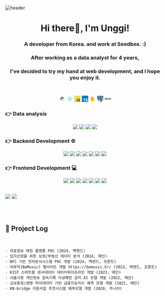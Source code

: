 ![header](<https://capsule-render.vercel.app/api?&color=4DD9F7&type=Waving=000000&height=150&section=header&text=(ㅇ____ㅇ)==3&fontColor=ffffff&fontSize=70&animation=fadeIn&fontAlignY=55>)

<h1 align="center">Hi there👋, I'm Unggi!</h1>
<h3 align="center">A developer from Korea. and work at Seedbox. :) </h3>
<h3 align="center">After working as a data analyst for 4 years, </h3> 
<h3 align="center">I've decided to try my hand at web development, and I hope you enjoy it.</h3>

   <br/>

<p align="center">
<code><img height="20" alt="python" src="https://raw.githubusercontent.com/github/explore/5c058a388828bb5fde0bcafd4bc867b5bb3f26f3/topics/python/python.png"></code>
<code><img height="20" alt="react" src="https://raw.githubusercontent.com/github/explore/80688e429a7d4ef2fca1e82350fe8e3517d3494d/topics/react/react.png"></code>
<code><img height="20" alt="javascript" src="https://raw.githubusercontent.com/github/explore/80688e429a7d4ef2fca1e82350fe8e3517d3494d/topics/javascript/javascript.png"></code>
<code><img height="20" alt="typescript" src="https://raw.githubusercontent.com/github/explore/80688e429a7d4ef2fca1e82350fe8e3517d3494d/topics/typescript/typescript.png"></code>
<code><img height="20" alt="firebase" src="https://raw.githubusercontent.com/github/explore/80688e429a7d4ef2fca1e82350fe8e3517d3494d/topics/firebase/firebase.png"></code>
<code><img height="20" alt="postgresql" src="https://raw.githubusercontent.com/github/explore/80688e429a7d4ef2fca1e82350fe8e3517d3494d/topics/postgresql/postgresql.png"></code>
<code><img height="20" alt="django" src="https://raw.githubusercontent.com/github/explore/80688e429a7d4ef2fca1e82350fe8e3517d3494d/topics/django/django.png"></code>

<h3>👉 Data analysis</h3>
  <p align="center">
  <img height='25em' src="https://img.shields.io/badge/Statistic-FF6C37?style=for-the-badge&logo=python&logoColor=white" />
    <img height='25em' src="https://img.shields.io/badge/ML-0078D4?style=for-the-badge&logo=python&logoColor=white" />
    <img height='25em' src="https://img.shields.io/badge/DL-4EAA25?style=for-the-badge&logo=Python&logoColor=white" />
    <!-- <img height='25em' src="https://img.shields.io/badge/Figma-F24E1E?style=for-the-badge&logo=figma&logoColor=white" /> -->
    <!-- <img height='25em' src="https://img.shields.io/badge/Adobe%20Photoshop-31A8FF?style=for-the-badge&logo=Adobe%20Photoshop&logoColor=black" /> -->
    <!-- <img height='25em' src="https://img.shields.io/badge/Adobe%20Illustrator-FF9A00?style=for-the-badge&logo=adobe%20illustrator&logoColor=white" /> -->
    <!-- <img height='25em' src="https://img.shields.io/badge/blender-%23F5792A.svg?style=for-the-badge&logo=blender&logoColor=white" /> -->
    <!-- <img height='25em' src="https://img.shields.io/badge/Unity-100000?style=for-the-badge&logo=unity&logoColor=white" /> -->
    <img height='25em' src="https://img.shields.io/badge/Google_Cloud-FF9900?style=for-the-badge&logo=googlecloud&logoColor=white" />
    <!-- <img height='25em' src="https://img.shields.io/badge/Linux-FCC624?style=for-the-badge&logo=linux&logoColor=black" /> -->
    <!-- <img height='25em' src="https://img.shields.io/badge/GIT-E44C30?style=for-the-badge&logo=git&logoColor=white" /> -->
    <!-- <img height='25em' src="https://img.shields.io/badge/Arduino-00979D?style=for-the-badge&logo=Arduino&logoColor=white" /> -->

<h3>👉 Backend Development ⚙️</h3>
  <p align="center">
  <img height='25em' src="https://img.shields.io/badge/firebase-ffca28?style=for-the-badge&logo=firebase&logoColor=black" />
  <img height='25em' src="https://img.shields.io/badge/Django-092E20?style=for-the-badge&logo=django&logoColor=green" />
    <img height='25em' src="https://img.shields.io/badge/Node.js-339933?style=for-the-badge&logo=nodedotjs&logoColor=white" />
    <img height='25em' src="https://img.shields.io/badge/Postman-FF6C37?style=for-the-badge&logo=Postman&logoColor=white" />
    <!-- <img height='25em' src="https://img.shields.io/badge/GraphQl-E10098?style=for-the-badge&logo=graphql&logoColor=white" /> -->
    <img height='25em' src="https://img.shields.io/badge/MySQL-005C84?style=for-the-badge&logo=mysql&logoColor=white" />
    <img height='25em' src="https://img.shields.io/badge/MongoDB-4EA94B?style=for-the-badge&logo=mongodb&logoColor=white" />
    <img height='25em' src="https://img.shields.io/badge/PostgreSQL-316192?style=for-the-badge&logo=postgresql&logoColor=white" />
    <!-- <img height='25em' src="https://img.shields.io/badge/redis-%23DD0031.svg?&style=for-the-badge&logo=redis&logoColor=white" /> -->
    <!-- <img height='25em' src="https://img.shields.io/badge/Laravel-FF2D20?style=for-the-badge&logo=laravel&logoColor=white" /> -->
    <!-- <img height='25em' src="https://img.shields.io/badge/Codeigniter-EF4223?style=for-the-badge&logo=codeigniter&logoColor=white" /> -->
    <!-- <img height='25em' src="https://img.shields.io/badge/.NET-512BD4?style=for-the-badge&logo=dotnet&logoColor=white" /> -->
    <!-- <img height='25em' src="https://img.shields.io/badge/Electron-2B2E3A?style=for-the-badge&logo=electron&logoColor=9FEAF9" /> -->
    <!-- <img height='25em' src="https://img.shields.io/badge/Ruby_on_Rails-CC0000?style=for-the-badge&logo=ruby-on-rails&logoColor=white" /> -->
    <!-- <img height='25em' src="https://img.shields.io/badge/Heroku-430098?style=for-the-badge&logo=heroku&logoColor=white" /> -->
  </p>

<h3>👉 Frontend Development 💻</h3>
  <p align="center">
    <img height='25em' src="https://img.shields.io/badge/React-20232A?style=for-the-badge&logo=react&logoColor=61DAFB" />
    <!-- <img height='25em' src="https://img.shields.io/badge/next.js-000000?style=for-the-badge&logo=nextdotjs&logoColor=white" /> -->
    <!-- <img height='25em' src="https://img.shields.io/badge/nuxt.js-00C58E?style=for-the-badge&logo=nuxtdotjs&logoColor=white" /> -->
    <!-- <img height='25em' src="https://img.shields.io/badge/Redux-593D88?style=for-the-badge&logo=redux&logoColor=white" /> -->
    <!-- <img height='25em' src="https://img.shields.io/badge/Vue.js-35495E?style=for-the-badge&logo=vuedotjs&logoColor=4FC08D" /> -->
    <!-- <img height='25em' src="https://img.shields.io/badge/Angular-DD0031?style=for-the-badge&logo=angular&logoColor=white" /> -->
    <!-- <img height='25em' src="https://img.shields.io/badge/Android_Studio-3DDC84?style=for-the-badge&logo=android-studio&logoColor=white" /> -->
    <!-- <img height='25em' src="https://img.shields.io/badge/React_Native-20232A?style=for-the-badge&logo=react&logoColor=61DAFB" /> -->
    <!-- <img height='25em' src="https://img.shields.io/badge/Flutter-02569B?style=for-the-badge&logo=flutter&logoColor=white" /> -->
    <!-- <img height='25em' src="https://img.shields.io/badge/Material%20UI-007FFF?style=for-the-badge&logo=mui&logoColor=white" /> -->
    <img height='25em' src="https://img.shields.io/badge/Chakra--UI-319795?style=for-the-badge&logo=chakra-ui&logoColor=white" />
    <img height='25em' src="https://img.shields.io/badge/HTML5-E34F26?style=for-the-badge&logo=html5&logoColor=white" />
    <img height='25em' src="https://img.shields.io/badge/CSS3-1572B6?style=for-the-badge&logo=css3&logoColor=white" />
    <img height='25em' src="https://img.shields.io/badge/Sass-CC6699?style=for-the-badge&logo=sass&logoColor=white" />
    <img height='25em' src="https://img.shields.io/badge/Tailwind_CSS-38B2AC?style=for-the-badge&logo=tailwind-css&logoColor=white" />
    <img height='25em' src="https://img.shields.io/badge/Figma-F24E1E?style=for-the-badge&logo=figma&logoColor=white" />
    <!-- <img height='25em' src="https://img.shields.io/badge/Bootstrap-563D7C?style=for-the-badge&logo=bootstrap&logoColor=white" /> -->
    <!-- <img height='25em' src="https://img.shields.io/badge/Webpack-8DD6F9?style=for-the-badge&logo=Webpack&logoColor=white" /> -->
    <!-- <img height='25em' src="https://img.shields.io/badge/Babel-F9DC3E?style=for-the-badge&logo=babel&logoColor=white" /> -->
    <!-- <img height='25em' src="https://img.shields.io/badge/Qt-41CD52?style=for-the-badge&logo=qt&logoColor=white" /> -->
  </p>

<br/>
  <a href="https://business-analytics.tistory.com/"><img src="https://img.shields.io/badge/Blog-0078D4?style=for-the-badge&logo=medium&logoColor=white"></a>
  <a href="mailto:woongki90@gmail.com"><img src="https://img.shields.io/badge/mail-EA4335?style=for-the-badge&logo=gmail&logoColor=white"></a>
</p>

   <br/>




<br/>

## 📝 Project Log

  <br/>

```
- 의료정보 매칭 플랫폼 POC (2024, 백엔드)
- 입지선정을 위한 상권/부동산 데이터 분석 (2024, 메인)
- NFC 기반 전자문서시스템 POC 개발 (2024, 백엔드, 프론트)
- 비뮤직(BeMusic) 웹사이트 개발 https://bemusic.kr/ (2023, 백엔드, 프론트)
- KIST 스마트팜 센서데이터 데이터파이프라인 개발 (2023, 메인)
- 서울시청 개인정보 접속기록 이상패턴 감지 AI 모델 개발 (2022, 메인)
- 교보증권/생명 마이데이터 기반 금융지능지수 예측 모델 개발 (2021, 메인)
- KB-bridge 지원사업 추천시스템 예측모델 개발 (2020, 주니어)

```
